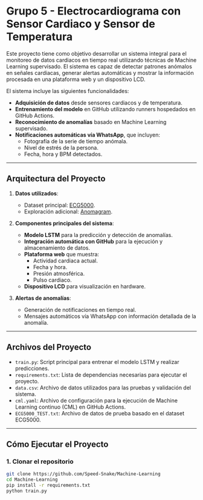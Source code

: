 # Grupo 5 - Electrocardiograma con Sensor Cardiaco y Sensor de Temperatura

Este proyecto tiene como objetivo desarrollar un sistema integral para el monitoreo de datos cardiacos en tiempo real utilizando técnicas de Machine Learning supervisado. El sistema es capaz de detectar patrones anómalos en señales cardiacas, generar alertas automáticas y mostrar la información procesada en una plataforma web y un dispositivo LCD. 

El sistema incluye las siguientes funcionalidades:
- **Adquisición de datos** desde sensores cardiacos y de temperatura.
- **Entrenamiento del modelo** en GitHub utilizando runners hospedados en GitHub Actions.
- **Reconocimiento de anomalías** basado en Machine Learning supervisado.
- **Notificaciones automáticas vía WhatsApp**, que incluyen:
  - Fotografía de la serie de tiempo anómala.
  - Nivel de estrés de la persona.
  - Fecha, hora y BPM detectados.

---

## **Arquitectura del Proyecto**

1. **Datos utilizados**:
   - Dataset principal: [ECG5000](http://www.timeseriesclassification.com/description.php?Dataset=ECG5000).
   - Exploración adicional: [Anomagram](https://anomagram.fastforwardlabs.com).

2. **Componentes principales del sistema**:
   - **Modelo LSTM** para la predicción y detección de anomalías.
   - **Integración automática con GitHub** para la ejecución y almacenamiento de datos.
   - **Plataforma web** que muestra:
     - Actividad cardiaca actual.
     - Fecha y hora.
     - Presión atmosférica.
     - Pulso cardiaco.
   - **Dispositivo LCD** para visualización en hardware.

3. **Alertas de anomalías**:
   - Generación de notificaciones en tiempo real.
   - Mensajes automáticos vía WhatsApp con información detallada de la anomalía.

---

## **Archivos del Proyecto**

- `train.py`: Script principal para entrenar el modelo LSTM y realizar predicciones.
- `requirements.txt`: Lista de dependencias necesarias para ejecutar el proyecto.
- `data.csv`: Archivo de datos utilizados para las pruebas y validación del sistema.
- `cml.yaml`: Archivo de configuración para la ejecución de Machine Learning continuo (CML) en GitHub Actions.
- `ECG5000_TEST.txt`: Archivo de datos de prueba basado en el dataset ECG5000.

---

## **Cómo Ejecutar el Proyecto**

### **1. Clonar el repositorio**
```bash
git clone https://github.com/Speed-Snake/Machine-Learning
cd Machine-Learning
pip install -r requirements.txt
python train.py
